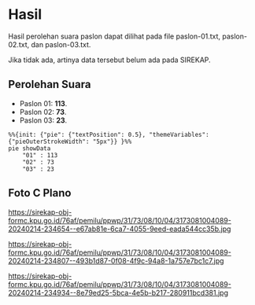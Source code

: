 # Hasil

Hasil perolehan suara paslon dapat dilihat pada file paslon-01.txt, paslon-02.txt, dan paslon-03.txt.

Jika tidak ada, artinya data tersebut belum ada pada SIREKAP.

## Perolehan Suara

 * Paslon 01: **113**.
 * Paslon 02: **73**.
 * Paslon 03: **23**.

```mermaid
%%{init: {"pie": {"textPosition": 0.5}, "themeVariables": {"pieOuterStrokeWidth": "5px"}} }%%
pie showData
    "01" : 113
    "02" : 73
    "03" : 23
```
## Foto C Plano

https://sirekap-obj-formc.kpu.go.id/76af/pemilu/ppwp/31/73/08/10/04/3173081004089-20240214-234654--e67ab81e-6ca7-4055-9eed-eada544cc35b.jpg

https://sirekap-obj-formc.kpu.go.id/76af/pemilu/ppwp/31/73/08/10/04/3173081004089-20240214-234807--493b1d87-0f08-4f9c-94a8-1a757e7bc1c7.jpg

https://sirekap-obj-formc.kpu.go.id/76af/pemilu/ppwp/31/73/08/10/04/3173081004089-20240214-234934--8e79ed25-5bca-4e5b-b217-280911bcd381.jpg
